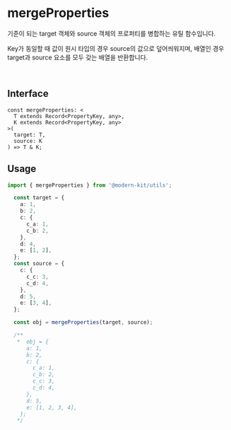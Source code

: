 # mergeProperties

기준이 되는 target 객체와 source 객체의 프로퍼티를 병합하는 유틸 함수입니다.

Key가 동일할 때 값이 원시 타입의 경우 source의 값으로 덮어씌워지며, 배열인 경우 target과 source 요소를 모두 갖는 배열을 반환합니다.

<br />

## Interface
```tsx
const mergeProperties: <
  T extends Record<PropertyKey, any>,
  K extends Record<PropertyKey, any>
>(
  target: T,
  source: K
) => T & K;
```

## Usage
```ts
import { mergeProperties } from '@modern-kit/utils';

  const target = {
    a: 1,
    b: 2,
    c: {
      c_a: 1,
      c_b: 2,
    },
    d: 4,
    e: [1, 2],
  };
  const source = {
    c: {
      c_c: 3,
      c_d: 4,
    },
    d: 5,
    e: [3, 4],
  };

  const obj = mergeProperties(target, source);

  /**
   *  obj = {
      a: 1,
      b: 2,
      c: {
        c_a: 1,
        c_b: 2,
        c_c: 3,
        c_d: 4,
      },
      d: 5,
      e: [1, 2, 3, 4],
    };
   */
```